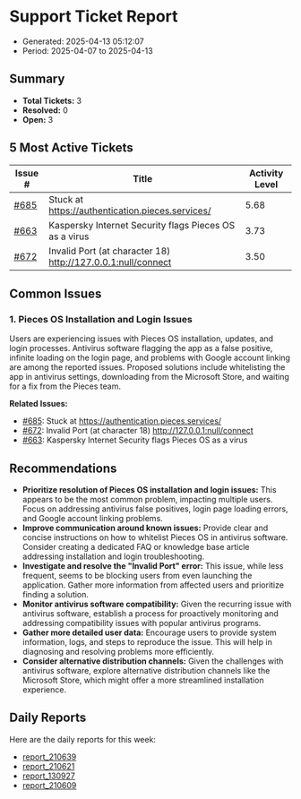# Support Ticket Report
- Generated: 2025-04-13 05:12:07
- Period: 2025-04-07 to 2025-04-13

## Summary
- **Total Tickets:** 3
- **Resolved:** 0
- **Open:** 3

## 5 Most Active Tickets
| Issue # | Title | Activity Level |
|---------|-------|----------------|
| [#685](https://github.com/pieces-app/support/issues/685) | Stuck at https://authentication.pieces.services/ | 5.68 |
| [#663](https://github.com/pieces-app/support/issues/663) | Kaspersky Internet Security flags Pieces OS as a virus | 3.73 |
| [#672](https://github.com/pieces-app/support/issues/672) | Invalid Port (at character 18) http://127.0.0.1:null/connect | 3.50 |

## Common Issues
### 1. Pieces OS Installation and Login Issues
Users are experiencing issues with Pieces OS installation, updates, and login processes. Antivirus software flagging the app as a false positive, infinite loading on the login page, and problems with Google account linking are among the reported issues. Proposed solutions include whitelisting the app in antivirus settings, downloading from the Microsoft Store, and waiting for a fix from the Pieces team.

**Related Issues:**
- [#685](https://github.com/pieces-app/support/issues/685): Stuck at https://authentication.pieces.services/
- [#672](https://github.com/pieces-app/support/issues/672): Invalid Port (at character 18) http://127.0.0.1:null/connect
- [#663](https://github.com/pieces-app/support/issues/663): Kaspersky Internet Security flags Pieces OS as a virus


## Recommendations
- **Prioritize resolution of Pieces OS installation and login issues:** This appears to be the most common problem, impacting multiple users. Focus on addressing antivirus false positives, login page loading errors, and Google account linking problems.
- **Improve communication around known issues:** Provide clear and concise instructions on how to whitelist Pieces OS in antivirus software. Consider creating a dedicated FAQ or knowledge base article addressing installation and login troubleshooting.
- **Investigate and resolve the "Invalid Port" error:** This issue, while less frequent, seems to be blocking users from even launching the application. Gather more information from affected users and prioritize finding a solution.
- **Monitor antivirus software compatibility:**  Given the recurring issue with antivirus software, establish a process for proactively monitoring and addressing compatibility issues with popular antivirus programs.
- **Gather more detailed user data:** Encourage users to provide system information, logs, and steps to reproduce the issue. This will help in diagnosing and resolving problems more efficiently.
- **Consider alternative distribution channels:** Given the challenges with antivirus software, explore alternative distribution channels like the Microsoft Store, which might offer a more streamlined installation experience.

## Daily Reports
Here are the daily reports for this week:

- [report_210639](daily/2025-04-10/report_210639.md)
- [report_210621](daily/2025-04-11/report_210621.md)
- [report_130927](daily/2025-04-12/report_130927.md)
- [report_210609](daily/2025-04-12/report_210609.md)
